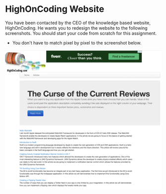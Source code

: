 
# HighOnCoding Website 

You have been contacted by the CEO of the knowledge based website, HighOnCoding. He wants you to redesign the website to the following screenshots. You should start your code from scratch for this assignment.

* You don't have to match pixel by pixel to the screenshot below. 

![Applying Styles](../images/hoc.png)